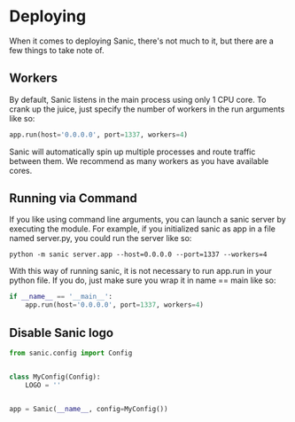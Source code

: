 # Deploying

When it comes to deploying Sanic, there's not much to it, but there are
a few things to take note of.

## Workers

By default, Sanic listens in the main process using only 1 CPU core.
To crank up the juice, just specify the number of workers in the run
arguments like so:

```python
app.run(host='0.0.0.0', port=1337, workers=4)
```

Sanic will automatically spin up multiple processes and route
traffic between them.  We recommend as many workers as you have
available cores.

## Running via Command

If you like using command line arguments, you can launch a sanic server
by executing the module.  For example, if you initialized sanic as
app in a file named server.py, you could run the server like so:

`python -m sanic server.app --host=0.0.0.0 --port=1337 --workers=4`

With this way of running sanic, it is not necessary to run app.run in
your python file.  If you do, just make sure you wrap it in name == main
like so:

```python
if __name__ == '__main__':
    app.run(host='0.0.0.0', port=1337, workers=4)
```

## Disable Sanic logo

```python
from sanic.config import Config


class MyConfig(Config):
    LOGO = ''


app = Sanic(__name__, config=MyConfig())
```